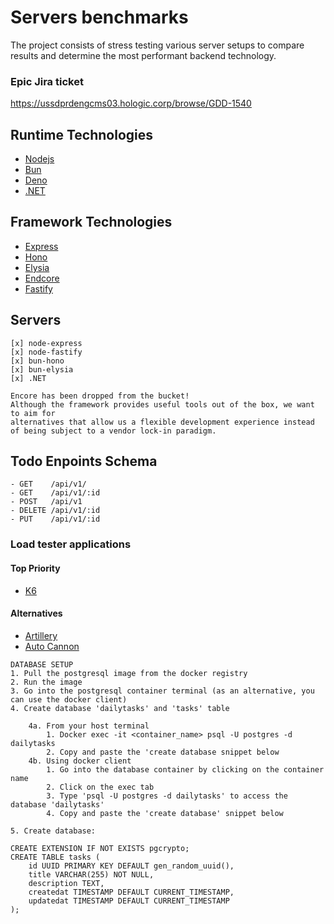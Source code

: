 # Servers benchmarks

The project consists of stress testing various server setups to compare results and determine the most performant backend technology.

### Epic Jira ticket

https://ussdprdengcms03.hologic.corp/browse/GDD-1540

## Runtime Technologies

- [Nodejs](https://nodejs.org/en)
- [Bun](https://bun.sh)
- [Deno](deno.com/)
- [.NET](https://dotnet.microsoft.com/en-us/download)

## Framework Technologies

- [Express](https://expressjs.com)
- [Hono](hono.dev/)
- [Elysia](elysiajs.com/)
- [Endcore](https://encore.dev)
- [Fastify](https://fastify.dev)

## Servers

```
[x] node-express
[x] node-fastify
[x] bun-hono
[x] bun-elysia
[x] .NET

Encore has been dropped from the bucket!
Although the framework provides useful tools out of the box, we want to aim for
alternatives that allow us a flexible development experience instead of being subject to a vendor lock-in paradigm.
```

## Todo Enpoints Schema

```
- GET    /api/v1/
- GET    /api/v1/:id
- POST   /api/v1
- DELETE /api/v1/:id
- PUT    /api/v1/:id
```

### Load tester applications

#### Top Priority

- [K6](K6.io/)

#### Alternatives

- [Artillery](https://www.artillery.io)
- [Auto Cannon](https://github.com/mcollina/autocannon#readme)

```
DATABASE SETUP
1. Pull the postgresql image from the docker registry
2. Run the image
3. Go into the postgresql container terminal (as an alternative, you can use the docker client)
4. Create database 'dailytasks' and 'tasks' table

    4a. From your host terminal
        1. Docker exec -it <container_name> psql -U postgres -d dailytasks
        2. Copy and paste the 'create database snippet below
    4b. Using docker client
        1. Go into the database container by clicking on the container name
        2. Click on the exec tab
        3. Type 'psql -U postgres -d dailytasks' to access the database 'dailytasks'
        4. Copy and paste the 'create database' snippet below

5. Create database:

CREATE EXTENSION IF NOT EXISTS pgcrypto;
CREATE TABLE tasks (
    id UUID PRIMARY KEY DEFAULT gen_random_uuid(),
    title VARCHAR(255) NOT NULL,
    description TEXT,
    createdat TIMESTAMP DEFAULT CURRENT_TIMESTAMP,
    updatedat TIMESTAMP DEFAULT CURRENT_TIMESTAMP
);
```
